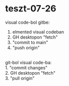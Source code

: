 # teszt-07-26
visual code-bol gitbe:<br>
1. elmented visual codeban <br>
2. GH desktopon "fetch"<br>
3. "commit to main"<br>
4. "push origin"<br>
<br>
git-bol visual code-ba:<br>
1. "commit changes"<br>
2. GH desktopon "fetch"<br>
3. "pull origin"<br>
<br>
